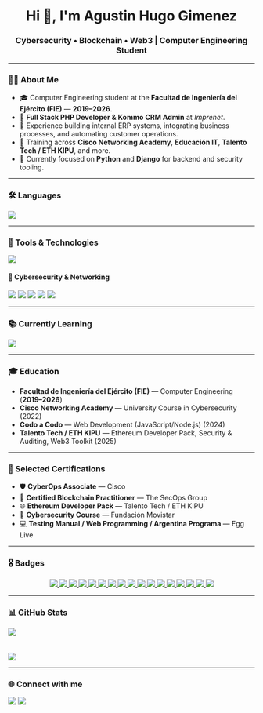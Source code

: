 <h1 align="center">Hi 👋, I'm Agustin Hugo Gimenez</h1>
<h3 align="center">Cybersecurity • Blockchain • Web3 | Computer Engineering Student</h3>

---

### 👨‍💻 About Me
- 🎓 Computer Engineering student at the **Facultad de Ingeniería del Ejército (FIE)** — **2019–2026**.
- 💼 **Full Stack PHP Developer & Kommo CRM Admin** at *Imprenet*.
- 🚀 Experience building internal ERP systems, integrating business processes, and automating customer operations.
- 📡 Training across **Cisco Networking Academy**, **Educación IT**, **Talento Tech / ETH KIPU**, and more.
- 🌱 Currently focused on **Python** and **Django** for backend and security tooling.

---

### 🛠️ Languages
<p>
  <img src="https://skillicons.dev/icons?i=c,cpp,python,html,css,js,php,java,laravel,solidity" />
</p>

---

### 🔧 Tools & Technologies
<p>
  <img src="https://skillicons.dev/icons?i=git,mysql,github,raspberrypi,arduino,vscode,clion,linux" />
</p>

#### 🔐 Cybersecurity & Networking
<p>
  <img src="https://img.shields.io/badge/Cisco%20Packet%20Tracer-1BA0D7?style=for-the-badge&logo=cisco&logoColor=white"/>
  <img src="https://img.shields.io/badge/Wireshark-1679A7?style=for-the-badge&logo=wireshark&logoColor=white"/>
  <img src="https://img.shields.io/badge/Nmap-004B87?style=for-the-badge&logo=gnu-bash&logoColor=white"/>
  <img src="https://img.shields.io/badge/Kali%20Linux-557C94?style=for-the-badge&logo=kalilinux&logoColor=white"/>
  <img src="https://img.shields.io/badge/Metasploitable-EF3B2D?style=for-the-badge&logo=metasploit&logoColor=white"/>
</p>

---

### 📚 Currently Learning
<p>
  <img src="https://skillicons.dev/icons?i=python,django" />
</p>

---

### 🎓 Education
- **Facultad de Ingeniería del Ejército (FIE)** — Computer Engineering (**2019–2026**)  
- **Cisco Networking Academy** — University Course in Cybersecurity (2022)  
- **Codo a Codo** — Web Development (JavaScript/Node.js) (2024)  
- **Talento Tech / ETH KIPU** — Ethereum Developer Pack, Security & Auditing, Web3 Toolkit (2025)  

---

### 🏅 Selected Certifications
- 🛡️ **CyberOps Associate** — Cisco  
- 🔗 **Certified Blockchain Practitioner** — The SecOps Group  
- 🌐 **Ethereum Developer Pack** — Talento Tech / ETH KIPU  
- 🔐 **Cybersecurity Course** — Fundación Movistar  
- 💻 **Testing Manual / Web Programming / Argentina Programa** — Egg Live  

---

### 🎖️ Badges
<p align="center">
  <!-- Cisco -->
  <a href="https://www.credly.com/badges/d26ee5c8-e2fa-41e7-8646-c04d014ddf89/linked_in_profile">
    <img src="https://img.shields.io/badge/CyberOps%20Associate-blue?style=for-the-badge&logo=cisco&logoColor=white"/>
  </a>
  <a href="https://www.credly.com/badges/3d51785b-896b-4920-8bbc-1d6013098da6/linked_in_profile">
    <img src="https://img.shields.io/badge/Cybersecurity%20Essentials-blue?style=for-the-badge&logo=cisco&logoColor=white"/>
  </a>
  <a href="https://www.credly.com/badges/85240fc4-b195-4a4c-aefe-e609e20dae65">
    <img src="https://img.shields.io/badge/Intro%20to%20Cybersecurity-green?style=for-the-badge&logo=cisco&logoColor=white"/>
  </a>

  <!-- Blockchain / Talento Tech -->
  <a href="https://openbadgefactory.com/v1/assertion/906dc8ee659aa53c9074102e6f408583a5ecaa8e.html">
    <img src="https://img.shields.io/badge/Ethereum%20Developer%20Pack-purple?style=for-the-badge&logo=ethereum&logoColor=white"/>
  </a>
  <a href="https://candidate.speedexam.net/certificate.aspx?SSTATE=am4131EniU8ntjp4bO5mXaCsScBSvYuF+2sZrTMrmJNcLJhpljVd1Qi5DJ2oGCs1o6mDeTkgItLd0qV/W6qv1GLPGWfvjQN8l64E1Hkzlos=">
    <img src="https://img.shields.io/badge/Certified%20Blockchain%20Practitioner-black?style=for-the-badge&logo=blockchain&logoColor=white"/>
  </a>
  <a href="https://api.educacionit.com/pdf/certificados/agustin-hugo-gimenez-253161/63710">
    <img src="https://img.shields.io/badge/Blockchain%20Ethereum%20Solidity-darkblue?style=for-the-badge&logo=solidity&logoColor=white"/>
  </a>
  <a href="https://metamind.la/certificados/6916567b02c4701a9-29102399">
    <img src="https://img.shields.io/badge/Solidity%20Smart%20Contracts-gray?style=for-the-badge&logo=solidity&logoColor=white"/>
  </a>
  <a href="https://metamind.la/certificados/8166722f1f45fd66-38169606">
    <img src="https://img.shields.io/badge/Mastering%20Blockchain-navy?style=for-the-badge&logo=bitcoin&logoColor=white"/>
  </a>
  <a href="https://media.licdn.com/dms/image/v2/D4D22AQF6bnKtzpdFkw/feedshare-shrink_2048_1536/feedshare-shrink_2048_1536/0/1693928924121?e=1758758400&v=beta&t=Ps9amoJnuVETkSrVGSEtZBUIbBqTdiz3uZwbSUriYzo">
    <img src="https://img.shields.io/badge/Blockchain%20Innovation%20&%20Business-lightblue?style=for-the-badge&logo=blockchain&logoColor=black"/>
  </a>

  <!-- Educación IT -->
  <a href="https://api.educacionit.com/pdf/certificados/agustin-gimenez-253161/28129">
    <img src="https://img.shields.io/badge/Windows%20Server%20(20740B)-orange?style=for-the-badge&logo=windows&logoColor=white"/>
  </a>
  <a href="https://api.educacionit.com/pdf/certificados/agustin-gimenez-253161/28997">
    <img src="https://img.shields.io/badge/Linux%20Administrator-yellow?style=for-the-badge&logo=linux&logoColor=black"/>
  </a>
  <a href="https://api.educacionit.com/pdf/certificados/agustin-gimenez-253161/28321">
    <img src="https://img.shields.io/badge/Web%20Security-red?style=for-the-badge&logo=security&logoColor=white"/>
  </a>
  <a href="https://api.educacionit.com/pdf/certificados/agustin-gimenez-253161/30016">
    <img src="https://img.shields.io/badge/Network%20Security-teal?style=for-the-badge&logo=cisco&logoColor=white"/>
  </a>
  <a href="https://api.educacionit.com/pdf/certificados/agustin-gimenez-253161/28334">
    <img src="https://img.shields.io/badge/Ethical%20Hacking-darkred?style=for-the-badge&logo=kalilinux&logoColor=white"/>
  </a>
  <a href="https://api.educacionit.com/pdf/certificados/agustin-gimenez-253161/28333">
    <img src="https://img.shields.io/badge/Linux%20Security-black?style=for-the-badge&logo=linux&logoColor=white"/>
  </a>

  <!-- Fundación Movistar -->
  <a href="https://media.licdn.com/dms/image/v2/D4D22AQG0kOLQNChvzw/feedshare-shrink_1280/feedshare-shrink_1280/0/1690918982064?e=1758758400&v=beta&t=CR3IJvTnz2NYnV3JHES6IdO96NM-Hg8gn64g9U0xOwg">
    <img src="https://img.shields.io/badge/Cybersecurity%20Movistar-darkgreen?style=for-the-badge&logo=telefonica&logoColor=white"/>
  </a>

  <!-- Curso Universitario -->
  <a href="https://www.linkedin.com/posts/activity-7041489426165698562-CSrn">
    <img src="https://img.shields.io/badge/Curso%20Universitario%20en%20Ciberseguridad-brown?style=for-the-badge&logo=university&logoColor=white"/>
  </a>
</p>


---
### 📊 GitHub Stats
![](https://github-readme-stats.vercel.app/api?username=agustinhgimenez&show_icons=true&theme=tokyonight)  
<br/>  
![](https://github-readme-stats.vercel.app/api/top-langs/?username=agustinhgimenez&layout=compact&theme=tokyonight)

---

### 🌐 Connect with me
<p>
  <a href="https://www.linkedin.com/in/agustinhgimenez/" target="_blank"><img src="https://img.shields.io/badge/LinkedIn-%230A66C2?style=for-the-badge&logo=linkedin&logoColor=white"/></a>
  <a href="mailto:agustingimenez@protonmail.com"><img src="https://img.shields.io/badge/Email-8B89CC?style=for-the-badge&logo=protonmail&logoColor=white"/></a>
</p>

